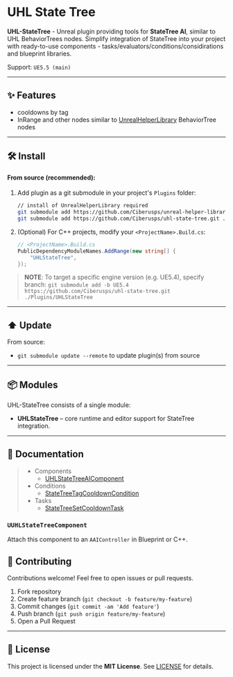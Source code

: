# UHL State Tree

**UHL-StateTree** - Unreal plugin providing tools for **StateTree AI**, similar to UHL BehaviorTrees nodes. Simplify integration of StateTree into your project with ready-to-use components - tasks/evaluators/conditions/considirations and blueprint libraries.

Support: `UE5.5 (main)`

---

## ✨ Features

- cooldowns by tag
- InRange and other nodes similar to [UnrealHelperLibrary](https://github.com/Ciberusps/unreal-helper-library) BehaviorTree nodes

---

## 🛠️ Install

#### From source (recommended):

1. Add plugin as a git submodule in your project's `Plugins` folder:

   ```bash
   // install of UnrealHelperLibrary required
   git submodule add https://github.com/Ciberusps/unreal-helper-library.git ./Plugins/UnrealHelperLibrary
   git submodule add https://github.com/Ciberusps/uhl-state-tree.git ./Plugins/UHLStateTree
   ```

2. (Optional) For C++ projects, modify your `<ProjectName>.Build.cs`:

   ```csharp
   // <ProjectName>.Build.cs
   PublicDependencyModuleNames.AddRange(new string[] {
       "UHLStateTree",
   });
   ```

> **NOTE**: To target a specific engine version (e.g. UE5.4), specify branch:
> `git submodule add -b UE5.4 https://github.com/Ciberusps/uhl-state-tree.git ./Plugins/UHLStateTree`

---

## ⬆️ Update

From source:

- `git submodule update --remote` to update plugin(s) from source

---

## 📦 Modules

UHL-StateTree consists of a single module:

- **UHLStateTree** – core runtime and editor support for StateTree integration.

---

## 📖 Documentation

> - Components
>   - [UHLStateTreeAIComponent](#UUHLStateTreeAIComponent)
> - Conditions
>   - [StateTreeTagCooldownCondition](#StateTreeTagCooldownCondition)
> - Tasks
>   - [StateTreeSetCooldownTask](#StateTreeSetCooldownTask)

### `UUHLStateTreeComponent`

Attach this component to an `AAIController` in Blueprint or C++.

## 🤝 Contributing

Contributions welcome! Feel free to open issues or pull requests.

1. Fork repository
2. Create feature branch (`git checkout -b feature/my-feature`)
3. Commit changes (`git commit -am 'Add feature'`)
4. Push branch (`git push origin feature/my-feature`)
5. Open a Pull Request

---

## 📄 License

This project is licensed under the **MIT License**. See [LICENSE](LICENSE) for details.
